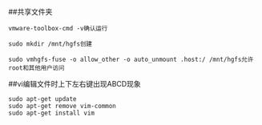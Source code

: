 ##共享文件夹
```
vmware-toolbox-cmd -v确认运行

sudo mkdir /mnt/hgfs创建

sudo vmhgfs-fuse -o allow_other -o auto_unmount .host:/ /mnt/hgfs允许root和其他用户访问
```
##vi编辑文件时上下左右键出现ABCD现象
```
sudo apt-get update
sudo apt-get remove vim-common
sudo apt-get install vim
```
